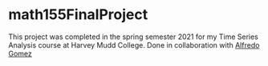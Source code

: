 # math155FinalProject

This project was completed in the spring semester 2021 for my Time Series Analysis course at Harvey Mudd College. 
Done in collaboration with [Alfredo Gomez](https://al-fred-o.github.io/)
